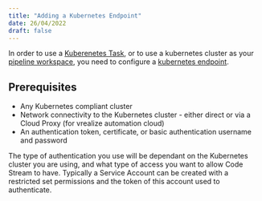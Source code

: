 ```yaml
---
title: "Adding a Kubernetes Endpoint"
date: 26/04/2022
draft: false
---
```


In order to use a [Kuberenetes Task](/pipelines/tasks/kubernetes), or to use a kubernetes cluster as your [pipeline workspace](/pipelines/#kubernetes-workspace-only), you need to configure a [kubernetes endpoint](/configure/endpoints/kubernetes).

## Prerequisites
* Any Kubernetes compliant cluster
* Network connectivity to the Kubernetes cluster - either direct or via a Cloud Proxy (for vrealize automation cloud)
* An authentication token, certificate, or basic authentication username and password

The type of authentication you use will be dependant on the Kubernetes cluster you are using, and what type of access you want to allow Code Stream to have. Typically a Service Account can be created with a restricted set permissions and the token of this account used to authenticate.

